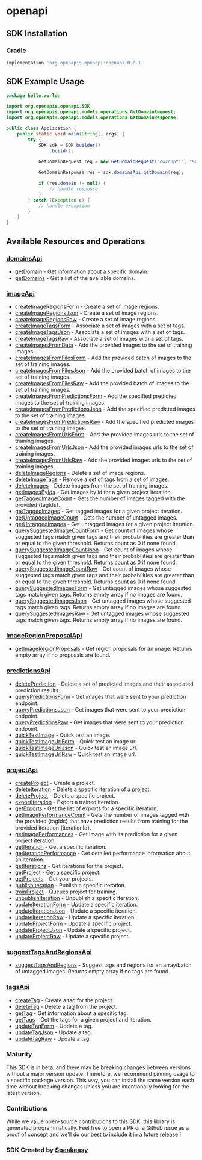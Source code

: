 # openapi

<!-- Start SDK Installation -->
## SDK Installation

### Gradle

```groovy
implementation 'org.openapis.openapi:openapi:0.0.1'
```
<!-- End SDK Installation -->

## SDK Example Usage
<!-- Start SDK Example Usage -->
```java
package hello.world;

import org.openapis.openapi.SDK;
import org.openapis.openapi.models.operations.GetDomainRequest;
import org.openapis.openapi.models.operations.GetDomainResponse;

public class Application {
    public static void main(String[] args) {
        try {
            SDK sdk = SDK.builder()
                .build();

            GetDomainRequest req = new GetDomainRequest("corrupti", "9bd9d8d6-9a67-44e0-b467-cc8796ed151a");            

            GetDomainResponse res = sdk.domainsApi.getDomain(req);

            if (res.domain != null) {
                // handle response
            }
        } catch (Exception e) {
            // handle exception
        }
    }
}
```
<!-- End SDK Example Usage -->

<!-- Start SDK Available Operations -->
## Available Resources and Operations


### [domainsApi](docs/domainsapi/README.md)

* [getDomain](docs/domainsapi/README.md#getdomain) - Get information about a specific domain.
* [getDomains](docs/domainsapi/README.md#getdomains) - Get a list of the available domains.

### [imageApi](docs/imageapi/README.md)

* [createImageRegionsForm](docs/imageapi/README.md#createimageregionsform) - Create a set of image regions.
* [createImageRegionsJson](docs/imageapi/README.md#createimageregionsjson) - Create a set of image regions.
* [createImageRegionsRaw](docs/imageapi/README.md#createimageregionsraw) - Create a set of image regions.
* [createImageTagsForm](docs/imageapi/README.md#createimagetagsform) - Associate a set of images with a set of tags.
* [createImageTagsJson](docs/imageapi/README.md#createimagetagsjson) - Associate a set of images with a set of tags.
* [createImageTagsRaw](docs/imageapi/README.md#createimagetagsraw) - Associate a set of images with a set of tags.
* [createImagesFromData](docs/imageapi/README.md#createimagesfromdata) - Add the provided images to the set of training images.
* [createImagesFromFilesForm](docs/imageapi/README.md#createimagesfromfilesform) - Add the provided batch of images to the set of training images.
* [createImagesFromFilesJson](docs/imageapi/README.md#createimagesfromfilesjson) - Add the provided batch of images to the set of training images.
* [createImagesFromFilesRaw](docs/imageapi/README.md#createimagesfromfilesraw) - Add the provided batch of images to the set of training images.
* [createImagesFromPredictionsForm](docs/imageapi/README.md#createimagesfrompredictionsform) - Add the specified predicted images to the set of training images.
* [createImagesFromPredictionsJson](docs/imageapi/README.md#createimagesfrompredictionsjson) - Add the specified predicted images to the set of training images.
* [createImagesFromPredictionsRaw](docs/imageapi/README.md#createimagesfrompredictionsraw) - Add the specified predicted images to the set of training images.
* [createImagesFromUrlsForm](docs/imageapi/README.md#createimagesfromurlsform) - Add the provided images urls to the set of training images.
* [createImagesFromUrlsJson](docs/imageapi/README.md#createimagesfromurlsjson) - Add the provided images urls to the set of training images.
* [createImagesFromUrlsRaw](docs/imageapi/README.md#createimagesfromurlsraw) - Add the provided images urls to the set of training images.
* [deleteImageRegions](docs/imageapi/README.md#deleteimageregions) - Delete a set of image regions.
* [deleteImageTags](docs/imageapi/README.md#deleteimagetags) - Remove a set of tags from a set of images.
* [deleteImages](docs/imageapi/README.md#deleteimages) - Delete images from the set of training images.
* [getImagesByIds](docs/imageapi/README.md#getimagesbyids) - Get images by id for a given project iteration.
* [getTaggedImageCount](docs/imageapi/README.md#gettaggedimagecount) - Gets the number of images tagged with the provided {tagIds}.
* [getTaggedImages](docs/imageapi/README.md#gettaggedimages) - Get tagged images for a given project iteration.
* [getUntaggedImageCount](docs/imageapi/README.md#getuntaggedimagecount) - Gets the number of untagged images.
* [getUntaggedImages](docs/imageapi/README.md#getuntaggedimages) - Get untagged images for a given project iteration.
* [querySuggestedImageCountForm](docs/imageapi/README.md#querysuggestedimagecountform) - Get count of images whose suggested tags match given tags and their probabilities are greater than or equal to the given threshold. Returns count as 0 if none found.
* [querySuggestedImageCountJson](docs/imageapi/README.md#querysuggestedimagecountjson) - Get count of images whose suggested tags match given tags and their probabilities are greater than or equal to the given threshold. Returns count as 0 if none found.
* [querySuggestedImageCountRaw](docs/imageapi/README.md#querysuggestedimagecountraw) - Get count of images whose suggested tags match given tags and their probabilities are greater than or equal to the given threshold. Returns count as 0 if none found.
* [querySuggestedImagesForm](docs/imageapi/README.md#querysuggestedimagesform) - Get untagged images whose suggested tags match given tags. Returns empty array if no images are found.
* [querySuggestedImagesJson](docs/imageapi/README.md#querysuggestedimagesjson) - Get untagged images whose suggested tags match given tags. Returns empty array if no images are found.
* [querySuggestedImagesRaw](docs/imageapi/README.md#querysuggestedimagesraw) - Get untagged images whose suggested tags match given tags. Returns empty array if no images are found.

### [imageRegionProposalApi](docs/imageregionproposalapi/README.md)

* [getImageRegionProposals](docs/imageregionproposalapi/README.md#getimageregionproposals) - Get region proposals for an image. Returns empty array if no proposals are found.

### [predictionsApi](docs/predictionsapi/README.md)

* [deletePrediction](docs/predictionsapi/README.md#deleteprediction) - Delete a set of predicted images and their associated prediction results.
* [queryPredictionsForm](docs/predictionsapi/README.md#querypredictionsform) - Get images that were sent to your prediction endpoint.
* [queryPredictionsJson](docs/predictionsapi/README.md#querypredictionsjson) - Get images that were sent to your prediction endpoint.
* [queryPredictionsRaw](docs/predictionsapi/README.md#querypredictionsraw) - Get images that were sent to your prediction endpoint.
* [quickTestImage](docs/predictionsapi/README.md#quicktestimage) - Quick test an image.
* [quickTestImageUrlForm](docs/predictionsapi/README.md#quicktestimageurlform) - Quick test an image url.
* [quickTestImageUrlJson](docs/predictionsapi/README.md#quicktestimageurljson) - Quick test an image url.
* [quickTestImageUrlRaw](docs/predictionsapi/README.md#quicktestimageurlraw) - Quick test an image url.

### [projectApi](docs/projectapi/README.md)

* [createProject](docs/projectapi/README.md#createproject) - Create a project.
* [deleteIteration](docs/projectapi/README.md#deleteiteration) - Delete a specific iteration of a project.
* [deleteProject](docs/projectapi/README.md#deleteproject) - Delete a specific project.
* [exportIteration](docs/projectapi/README.md#exportiteration) - Export a trained iteration.
* [getExports](docs/projectapi/README.md#getexports) - Get the list of exports for a specific iteration.
* [getImagePerformanceCount](docs/projectapi/README.md#getimageperformancecount) - Gets the number of images tagged with the provided {tagIds} that have prediction results from
training for the provided iteration {iterationId}.
* [getImagePerformances](docs/projectapi/README.md#getimageperformances) - Get image with its prediction for a given project iteration.
* [getIteration](docs/projectapi/README.md#getiteration) - Get a specific iteration.
* [getIterationPerformance](docs/projectapi/README.md#getiterationperformance) - Get detailed performance information about an iteration.
* [getIterations](docs/projectapi/README.md#getiterations) - Get iterations for the project.
* [getProject](docs/projectapi/README.md#getproject) - Get a specific project.
* [getProjects](docs/projectapi/README.md#getprojects) - Get your projects.
* [publishIteration](docs/projectapi/README.md#publishiteration) - Publish a specific iteration.
* [trainProject](docs/projectapi/README.md#trainproject) - Queues project for training.
* [unpublishIteration](docs/projectapi/README.md#unpublishiteration) - Unpublish a specific iteration.
* [updateIterationForm](docs/projectapi/README.md#updateiterationform) - Update a specific iteration.
* [updateIterationJson](docs/projectapi/README.md#updateiterationjson) - Update a specific iteration.
* [updateIterationRaw](docs/projectapi/README.md#updateiterationraw) - Update a specific iteration.
* [updateProjectForm](docs/projectapi/README.md#updateprojectform) - Update a specific project.
* [updateProjectJson](docs/projectapi/README.md#updateprojectjson) - Update a specific project.
* [updateProjectRaw](docs/projectapi/README.md#updateprojectraw) - Update a specific project.

### [suggestTagsAndRegionsApi](docs/suggesttagsandregionsapi/README.md)

* [suggestTagsAndRegions](docs/suggesttagsandregionsapi/README.md#suggesttagsandregions) - Suggest tags and regions for an array/batch of untagged images. Returns empty array if no tags are found.

### [tagsApi](docs/tagsapi/README.md)

* [createTag](docs/tagsapi/README.md#createtag) - Create a tag for the project.
* [deleteTag](docs/tagsapi/README.md#deletetag) - Delete a tag from the project.
* [getTag](docs/tagsapi/README.md#gettag) - Get information about a specific tag.
* [getTags](docs/tagsapi/README.md#gettags) - Get the tags for a given project and iteration.
* [updateTagForm](docs/tagsapi/README.md#updatetagform) - Update a tag.
* [updateTagJson](docs/tagsapi/README.md#updatetagjson) - Update a tag.
* [updateTagRaw](docs/tagsapi/README.md#updatetagraw) - Update a tag.
<!-- End SDK Available Operations -->

### Maturity

This SDK is in beta, and there may be breaking changes between versions without a major version update. Therefore, we recommend pinning usage 
to a specific package version. This way, you can install the same version each time without breaking changes unless you are intentionally 
looking for the latest version.

### Contributions

While we value open-source contributions to this SDK, this library is generated programmatically. 
Feel free to open a PR or a Github issue as a proof of concept and we'll do our best to include it in a future release !

### SDK Created by [Speakeasy](https://docs.speakeasyapi.dev/docs/using-speakeasy/client-sdks)
